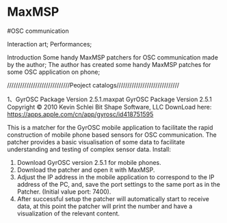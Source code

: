 # MaxMSP
#OSC communication

Interaction art; 
Performances;

Introduction
Some handy MaxMSP patchers for OSC communication made by the author; 
The author has created some handy MaxMSP patches for some OSC application on phone; 


/////////////////////////////Peoject catalogs/////////////////////////////
      

1、GyrOSC Package Version 2.5.1.maxpat 
GyrOSC Package Version 2.5.1 Copyright © 2010 Kevin Schlei Bit Shape Software, LLC
DownLoad here: https://apps.apple.com/cn/app/gyrosc/id418751595

This is a matcher for the GyrOSC mobile application to facilitate the rapid construction of mobile phone based sensors for OSC communication. The   patcher provides a basic visualisation of some data to facilitate understanding and testing of complex sensor data.
Install:
1. Download GyrOSC version 2.5.1 for mobile phones.
2. Download the patcher and open it with MaxMSP.
3. Adjust the IP address in the mobile application to correspond to the IP address of the PC, and, save the port settings to the same port as in the Patcher. (Initial value port: 7400).
4. After successful setup the patcher will automatically start to receive data, at this point the patcher will print the number and have a visualization of the relevant content.

